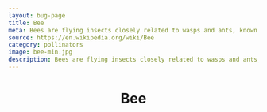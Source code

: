 ```yaml
---
layout: bug-page
title: Bee
meta: Bees are flying insects closely related to wasps and ants, known for their role in pollination 
source: https://en.wikipedia.org/wiki/Bee
category: pollinators
image: bee-min.jpg
description: Bees are flying insects closely related to wasps and ants, known for their role in pollination and, in the case of the best-known bee species, the European honey bee, for producing honey and beeswax. Bees are a monophyletic lineage within the superfamily Apoidea and are presently considered a clade, called Anthophila. There are nearly 20,000 known species of bees in seven recognized biological families. They are found on every continent except Antarctica, in every habitat on the planet that contains insect-pollinated flowering plants. Some species including honey bees, bumble bees, and stingless bees live socially in colonies. Bees are adapted for feeding on nectar and pollen, the former primarily as an energy source and the latter primarily for protein and other nutrients. Most pollen is used as food for larvae. Bee pollination is important both ecologically and commercially; the decline in wild bees has increased the value of pollination by commercially managed hives of honey bees. Bees range in size from tiny stingless bee species whose workers are less than 2 millimetres (0.08 in) long, to Megachile pluto, the largest species of leafcutter bee, whose females can attain a length of 39 millimetres (1.54 in). The most common bees in the Northern Hemisphere are the Halictidae, or sweat bees, but they are small and often mistaken for wasps or flies. Vertebrate predators of bees include birds such as bee-eaters; insect predators include beewolves and dragonflies. Human beekeeping or apiculture has been practised for millennia, since at least the times of Ancient Egypt and Ancient Greece. Apart from honey and pollination, honey bees produce beeswax, royal jelly and propolis. Bees have appeared in mythology and folklore, through all phases of art and literature, from ancient times to the present day, though primarily focused in the Northern Hemisphere, where beekeeping is far more common.
---
```


<header>
	<h1>Bee</h1>
</header>
